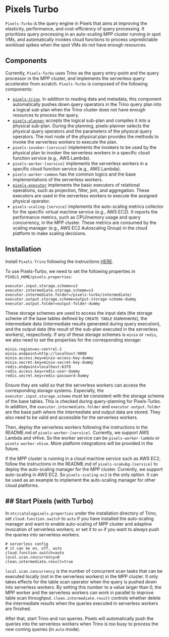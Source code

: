 # Pixels Turbo

`Pixels-Turbo` is the query engine in Pixels that aims at improving the elasticity, performance, and cost-efficiency of
query processing. 
It prioritizes query processing in an auto-scaling MPP cluster running in spot VMs,
and automatically invokes cloud functions to process unpredictable workload spikes when the spot VMs do not have
enough resources.

## Components
Currently, `Pixels-Turbo` uses Trino as the query entry-point and the query processor in the MPP cluster, 
and implements the serverless query accelerator from scratch.
`Pixels-Turbo` is composed of the following components:
- [`pixels-trino`](https://github.com/pixelsdb/pixels-trino). In addition to reading data and metadata, 
this component automatically pushes down query operators in the Trino query plan into a logical sub-plan when the Trino cluster
does not have enough resources to process the query.
- [`pixels-planner`](../pixels-planner) accepts the logical sub-plan and compiles it into a physical sub-plan. During the planning, pixels-planner
selects the physical query operators and the parameters of the physical query operators. The root node of the 
physical plan provides the methods to invoke the serverless workers to execute the plan.
- `pixels-invoker-[service]` implements the invokers to be used by the physical plan to invoker the serverless workers in a 
specific cloud function service (e.g., AWS Lambda).
- `pixels-worker-[service]` implements the serverless workers in a specific cloud function service (e.g., AWS Lambda).
- `pixels-worker-common` has the common logics and the base implementations of the serverless workers.
- [`pixels-executor`](../pixels-executor) implements the basic executors of relational operations, such as projection, filter, join, and aggregation.
These executors are used in the serverless workers to execute the assigned physical operator.
- `pixels-scaling-[service]` implements the auto-scaling metrics collector for the specific virtual machine service (e.g., AWS EC2). 
It reports the performance metrics, such as CPU/memory usage and query concurrency, in the MPP cluster. These metrics are 
consumed by the scaling manager (e.g., AWS EC2 Autoscaling Group) in the cloud platform to make scaling decisions.

## Installation

Install `Pixels-Trino` following the instructions [HERE](../docs/INSTALL.md).

To use Pixels-Turbo, we need to set the following properties in `PIXELS_HOME/pixels.properties`:
```properties
executor.input.storage.scheme=s3
executor.intermediate.storage.scheme=s3
executor.intermediate.folder=/pixels-turbo/intermediate/
executor.output.storage.scheme=output-storage-scheme-dummy
executor.output.folder=output-folder-dummy
```
These storage schemes are used to access the input data (the storage scheme of the base tables defined by
`CREATE TABLE` statements), the intermediate data (intermediate results generated during query execution), and the
output data (the result of the sub-plan executed in the serverless workers), respectively.
If any of these storage schemes is `minio` or `redis`, we also need to set the properties for the corresponding storage:
```properties
minio.region=eu-central-2
minio.endpoint=http://localhost:9000
minio.access.key=minio-access-key-dummy
minio.secret.key=minio-secret-key-dummy
redis.endpoint=localhost:6379
redis.access.key=redis-user-dummy
redis.secret.key=redis-password-dummy
```
Ensure they are valid so that the serverless workers can access the corresponding storage systems.
Especially, the `executor.input.storage.scheme` must be consistent with the storage scheme of the base
tables. This is checked during query-planning for Pixels-Turbo.
In addition, the `executor.intermediate.folder` and `executor.output.folder` are the base path where the intermediate
and output data are stored. They also need to be valid and accessible for the serverless workers.

Then, deploy the serverless workers following the instructions in the README.md of `pixels-worker-[service]`.
Currently, we support AWS Lambda and vHive. So the worker service can be `pixels-worker-lambda` or `pixels-worker-vhive`.
More platform integrations will be provided in the future.

If the MPP cluster is running in a cloud machine service such as AWS EC2, follow the instructions in the README.md of `pixels-scakubg-[service]`
to deploy the auto-scaling manager for the MPP cluster. Currently, we support auto-scaling in AWS EC2. So `pixels-scaling-ec2` is the only option.
It can be used as an example to implement the auto-scaling manager for other cloud platforms.

## ## Start Pixels (with Turbo)

In `etc/catalogpixels.properties` under the installation directory of Trino, set `cloud.function.switch` to `auto` if you have installed the auto-scaling manager and 
want to enable auto-scaling of MPP cluster and adaptive invocation of serverless workers; or set it to `on` if you want to always push the queries into serverless workers.
```properties
# serverless config
# it can be on, off, auto
cloud.function.switch=auto
local.scan.concurrency=0
clean.intermediate.result=true
```
`local.scan.concurrency` is the number of concurrent scan tasks that can be executed locally (not in the serverless workers) in the MPP cluster.
It only takes effects for the table scan operator when the query is pushed down into serverless workers.
By setting this number to a value larger than 0, the MPP worker and the serverless workers can work in parallel to improve table scan throughput.
`clean.intermediate.result` controls whether delete the intermediate results when the queries executed in serverless workers are finished.

After that, start Trino and run queries. Pixels will automatically push the queries into the serverless workers when Trino 
is too busy to process the new coming queries (in `auto` mode).
